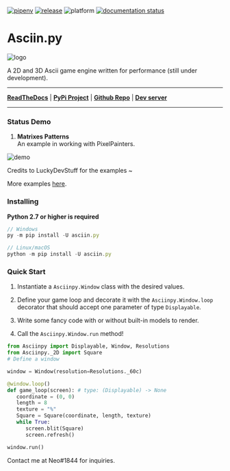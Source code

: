 [![pipenv](https://img.shields.io/pypi/pyversions/Asciin.py.svg)](https://www.python.org/)
[![release](https://img.shields.io/pypi/v/Asciin.py.svg)](https://pypi.org/project/Asciin.py/)
![platform](https://img.shields.io/static/v1?label=platforms&message=Windows+|+Linux+|+OSX&color=informational)
[![documentation status](https://readthedocs.org/projects/asciinpy/badge/?version=latest)](https://asciinpy.readthedocs.io/en/latest/?badge=latest)

# Asciin.py

![logo](https://raw.githubusercontent.com/Rickaym/Asciin.py/main/assets/inverted_logo.png)

A 2D and 3D Ascii game engine written for performance (still under development).

---

**[ReadTheDocs](https://asciinpy.readthedocs.io/en/latest/)** | **[PyPi Project](https://pypi.org/project/Asciin.py/)** |
**[Github Repo](https://github.com/Rickaym/Asciin.py)** |
**[Dev server](https://discord.gg/UmnzdPgn6g)**

---

### Status Demo

1. **Matrixes Patterns**
   <br> An example in working with PixelPainters.

![demo](https://raw.githubusercontent.com/Rickaym/Asciin.py/main/assets/LuckyDevStuff_render.gif)

Credits to LuckyDevStuff for the examples ~

More examples [here](https://github.com/Rickaym/Asciin.py/tree/main/examples/).

### Installing

**Python 2.7 or higher is required**

```js
// Windows
py -m pip install -U asciin.py

// Linux/macOS
python -m pip install -U asciin.py
```

### Quick Start

1. Instantiate a `Asciinpy.Window` class with the desired values.

2. Define your game loop and decorate it with the `Asciinpy.Window.loop` decorator that should accept one parameter of type `Displayable`.

3. Write some fancy code with or without built-in models to render.

4. Call the `Asciinpy.Window.run` method!

```py
from Asciinpy import Displayable, Window, Resolutions
from Asciinpy._2D import Square
# Define a window

window = Window(resolution=Resolutions._60c)

@window.loop()
def game_loop(screen): # type: (Displayable) -> None
   coordinate = (0, 0)
   length = 8
   texture = "%"
   Square = Square(coordinate, length, texture)
   while True:
      screen.blit(Square)
      screen.refresh()

window.run()
```

Contact me at Neo#1844 for inquiries.
